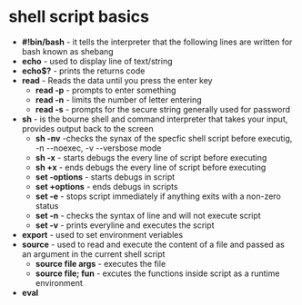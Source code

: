 # shell script basics
* **#!bin/bash** - it tells the interpreter that the following lines are written for bash known as shebang
* **echo** - used to display line of text/string
* **echo$?** - prints the returns code 
* **read** - Reads the data until you press the enter key
    * **read -p** - prompts to enter something 
    * **read -n** - limits the number of letter entering
    * **read -s** - prompts for the secure string generally used for password
* **sh** - is the bourne shell and command interpreter that takes your input, provides output back to the screen
    * **sh -nv** -checks the synax of the specfic shell script before executig, -n --noexec, -v --versbose mode 
    * **sh -x** - starts debugs the every line of script before executing 
    * **sh +x** - ends debugs the every line of script before executing 
    * **set -options** - starts debugs in script
    * **set +options** - ends debugs in scripts
    * **set -e** - stops script immediately if anything exits with a non-zero status
    * **set -n** - checks the syntax of line and will not execute script 
    * **set -v** - prints everyline and executes the script
* **export** - used to set environment veriables 
* **source** - used to read and execute the content of a file and passed as an argument in the current shell script
    * **source file args** - executes the file
    * **source file; fun** - excutes the functions inside script as a runtime environment
* **eval**    
    
    
    
